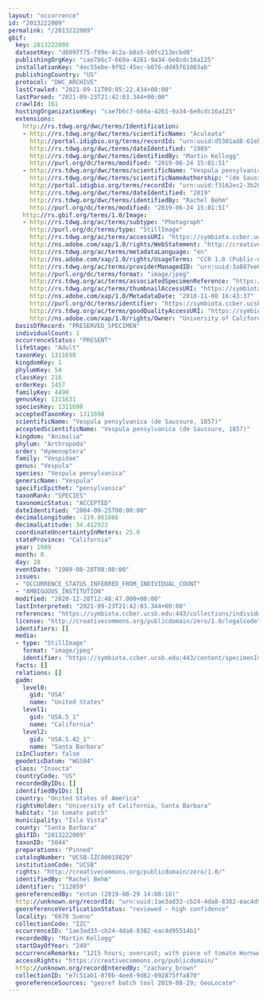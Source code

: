 ```yaml
---
layout: "occurrence"
id: "2013222009"
permalink: "/2013222009"
gbif:
  key: 2013222009
  datasetKey: "d6097f75-f99e-4c2a-b8a5-b0fc213ecbd0"
  publishingOrgKey: "cae7b6c7-669a-4261-9a34-6e8cdc16a125"
  installationKey: "4ec55ebe-9f92-45ec-b076-dd45f61003ab"
  publishingCountry: "US"
  protocol: "DWC_ARCHIVE"
  lastCrawled: "2021-09-11T09:05:22.434+00:00"
  lastParsed: "2021-09-23T21:42:03.344+00:00"
  crawlId: 161
  hostingOrganizationKey: "cae7b6c7-669a-4261-9a34-6e8cdc16a125"
  extensions:
    http://rs.tdwg.org/dwc/terms/Identification:
    - http://rs.tdwg.org/dwc/terms/scientificName: "Aculeata"
      http://portal.idigbio.org/terms/recordId: "urn:uuid:d5301ad8-61eb-4f71-a2f0-73b5b4f90d8d"
      http://rs.tdwg.org/dwc/terms/dateIdentified: "1989"
      http://rs.tdwg.org/dwc/terms/identifiedBy: "Martin Kellogg"
      http://purl.org/dc/terms/modified: "2019-06-24 15:01:51"
    - http://rs.tdwg.org/dwc/terms/scientificName: "Vespula pensylvanica"
      http://rs.tdwg.org/dwc/terms/scientificNameAuthorship: "(de Saussure, 1857)"
      http://portal.idigbio.org/terms/recordId: "urn:uuid:f3162ec2-3b20-4f1b-bd70-472b255f0a99"
      http://rs.tdwg.org/dwc/terms/dateIdentified: "2019"
      http://rs.tdwg.org/dwc/terms/identifiedBy: "Rachel Behm"
      http://purl.org/dc/terms/modified: "2019-06-24 15:01:51"
    http://rs.gbif.org/terms/1.0/Image:
    - http://rs.tdwg.org/ac/terms/subtype: "Photograph"
      http://purl.org/dc/terms/type: "StillImage"
      http://rs.tdwg.org/ac/terms/accessURI: "https://symbiota.ccber.ucsb.edu:443/content/specimenImages/UCSB_IZC/UCSB-IZC00019/UCSB-IZC00019829_lg.jpg"
      http://ns.adobe.com/xap/1.0/rights/WebStatement: "http://creativecommons.org/publicdomain/zero/1.0/"
      http://rs.tdwg.org/ac/terms/metadataLanguage: "en"
      http://ns.adobe.com/xap/1.0/rights/UsageTerms: "CC0 1.0 (Public-domain)"
      http://rs.tdwg.org/ac/terms/providerManagedID: "urn:uuid:3a887ee6-db3b-4852-bb08-5e10242f27fc"
      http://purl.org/dc/terms/format: "image/jpeg"
      http://rs.tdwg.org/ac/terms/associatedSpecimenReference: "https://symbiota.ccber.ucsb.edu:443/collections/individual/index.php?occid=112859"
      http://rs.tdwg.org/ac/terms/thumbnailAccessURI: "https://symbiota.ccber.ucsb.edu:443/content/specimenImages/UCSB_IZC/UCSB-IZC00019/UCSB-IZC00019829_tn.jpg"
      http://ns.adobe.com/xap/1.0/MetadataDate: "2018-11-08 16:43:37"
      http://purl.org/dc/terms/identifier: "https://symbiota.ccber.ucsb.edu:443/content/specimenImages/UCSB_IZC/UCSB-IZC00019/UCSB-IZC00019829_lg.jpg"
      http://rs.tdwg.org/ac/terms/goodQualityAccessURI: "https://symbiota.ccber.ucsb.edu:443/content/specimenImages/UCSB_IZC/UCSB-IZC00019/UCSB-IZC00019829.jpg"
      http://ns.adobe.com/xap/1.0/rights/Owner: "University of California, Santa Barbara"
  basisOfRecord: "PRESERVED_SPECIMEN"
  individualCount: 1
  occurrenceStatus: "PRESENT"
  lifeStage: "Adult"
  taxonKey: 1311698
  kingdomKey: 1
  phylumKey: 54
  classKey: 216
  orderKey: 1457
  familyKey: 4490
  genusKey: 1311631
  speciesKey: 1311698
  acceptedTaxonKey: 1311698
  scientificName: "Vespula pensylvanica (de Saussure, 1857)"
  acceptedScientificName: "Vespula pensylvanica (de Saussure, 1857)"
  kingdom: "Animalia"
  phylum: "Arthropoda"
  order: "Hymenoptera"
  family: "Vespidae"
  genus: "Vespula"
  species: "Vespula pensylvanica"
  genericName: "Vespula"
  specificEpithet: "pensylvanica"
  taxonRank: "SPECIES"
  taxonomicStatus: "ACCEPTED"
  dateIdentified: "2004-09-25T00:00:00"
  decimalLongitude: -119.861866
  decimalLatitude: 34.412923
  coordinateUncertaintyInMeters: 25.0
  stateProvince: "California"
  year: 1989
  month: 8
  day: 28
  eventDate: "1989-08-28T00:00:00"
  issues:
  - "OCCURRENCE_STATUS_INFERRED_FROM_INDIVIDUAL_COUNT"
  - "AMBIGUOUS_INSTITUTION"
  modified: "2020-12-28T12:48:47.000+00:00"
  lastInterpreted: "2021-09-23T21:42:03.344+00:00"
  references: "https://symbiota.ccber.ucsb.edu:443/collections/individual/index.php?occid=112859"
  license: "http://creativecommons.org/publicdomain/zero/1.0/legalcode"
  identifiers: []
  media:
  - type: "StillImage"
    format: "image/jpeg"
    identifier: "https://symbiota.ccber.ucsb.edu:443/content/specimenImages/UCSB_IZC/UCSB-IZC00019/UCSB-IZC00019829_lg.jpg"
  facts: []
  relations: []
  gadm:
    level0:
      gid: "USA"
      name: "United States"
    level1:
      gid: "USA.5_1"
      name: "California"
    level2:
      gid: "USA.5.42_1"
      name: "Santa Barbara"
  isInCluster: false
  geodeticDatum: "WGS84"
  class: "Insecta"
  countryCode: "US"
  recordedByIDs: []
  identifiedByIDs: []
  country: "United States of America"
  rightsHolder: "University of California, Santa Barbara"
  habitat: "in tomato patch"
  municipality: "Isla Vista"
  county: "Santa Barbara"
  gbifID: "2013222009"
  taxonID: "5044"
  preparations: "Pinned"
  catalogNumber: "UCSB-IZC00019829"
  institutionCode: "UCSB"
  rights: "http://creativecommons.org/publicdomain/zero/1.0/"
  identifiedBy: "Rachel Behm"
  identifier: "112859"
  georeferencedBy: "entan (2019-08-29 14:08:18)"
  http://unknown.org/recordId: "urn:uuid:1ae3ad33-cb24-4da8-8382-eac4d95514b1"
  georeferenceVerificationStatus: "reviewed - high confidence"
  locality: "6678 Sueno"
  collectionCode: "IZC"
  occurrenceID: "1ae3ad33-cb24-4da8-8382-eac4d95514b1"
  recordedBy: "Martin Kellogg"
  startDayOfYear: "240"
  occurrenceRemarks: "1215 hours; overcast; with piece of tomato Hornworm caught"
  accessRights: "https://creativecommons.org/publicdomain/"
  http://unknown.org/recordEnteredBy: "zachary_brown"
  collectionID: "e7c51ab1-870b-4ee8-9d62-092875ffa870"
  georeferenceSources: "georef batch tool 2019-08-29; GeoLocate"
---
```

